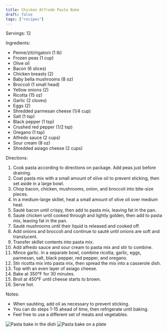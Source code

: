 ```yaml
---
title: Chicken Alfredo Pasta Bake
draft: false
tags: ["recipes"]
---
```


Servings: 12

Ingredients:
- Penne/ziti/rigatoni (1 lb)
- Frozen peas (1 cup)
- Olive oil
- Bacon (6 slices)
- Chicken breasts (2)
- Baby bella mushrooms (8 oz)
- Broccoli (1 small head)
- Yellow onions (2)
- Ricotta (15 oz)
- Garlic (2 cloves)
- Eggs (2)
- Shredded parmesan cheese (1/4 cup)
- Salt (1 tsp)
- Black pepper (1 tsp)
- Crushed red pepper (1/2 tsp)
- Oregano (1 tsp)
- Alfredo sauce (2 cups)
- Sour cream (8 oz)
- Shredded asiago cheese (2 cups)

Directions:
1) Cook pasta according to directions on package. Add peas just before draining.
2) Coat pasta mix with a small amount of olive oil to prevent sticking, then set aside in a large bowl.
3) Chop bacon, chicken, mushrooms, onion, and broccoli into bite-size pieces.
4) In a medium-large skillet, heat a small amount of olive oil over medium heat.
5) Sauté bacon until crispy, then add to pasta mix, leaving fat in the pan.
6) Sauté chicken until cooked through and lightly golden, then add to pasta mix, leaving fat in the pan.
7) Sauté mushrooms until their liquid is released and cooked off.
8) Add onions and broccoli and continue to sauté until onions are soft and translucent.
9)  Transfer skillet contents into pasta mix.
10) Add alfredo sauce and sour cream to pasta mix and stir to combine.
11) Mince garlic. In a separate bowl, combine ricotta, garlic, eggs, parmesan, salt, black pepper, red pepper, and oregano.
12) Stir ricotta mix into pasta mix, then spread the mix into a casserole dish.
13) Top with an even layer of asiago cheese.
14) Bake at 350°F for 30 minutes.
15) Broil at 450°F until cheese starts to brown.
16) Serve hot.

Notes:
- When sautéing, add oil as necessary to prevent sticking.
- You can do steps 1-15 ahead of time, then refrigerate until baking.
- Feel free to use a different set of meats and vegetables.

![Pasta bake in the dish](/images/food/chicken-alfredo-pasta-bake-1.jpg)
![Pasta bake on a plate](/images/food/chicken-alfredo-pasta-bake-2.jpg)